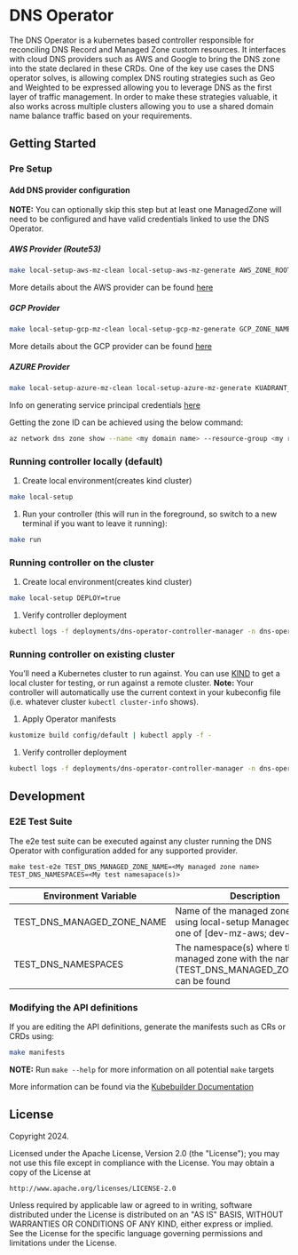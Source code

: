 # DNS Operator

The DNS Operator is a kubernetes based controller responsible for reconciling DNS Record and Managed Zone custom resources. It interfaces with cloud DNS providers such as AWS and Google to bring the DNS zone into the state declared in these CRDs.
One of the key use cases the DNS operator solves, is allowing complex DNS routing strategies such as Geo and Weighted to be expressed allowing you to leverage DNS as the first layer of traffic management. In order to make these strategies valuable, it also works across multiple clusters allowing you to use a shared domain name balance traffic based on your requirements.

## Getting Started

### Pre Setup

#### Add DNS provider configuration

**NOTE:** You can optionally skip this step but at least one ManagedZone will need to be configured and have valid credentials linked to use the DNS Operator.

##### AWS Provider (Route53)
```bash
make local-setup-aws-mz-clean local-setup-aws-mz-generate AWS_ZONE_ROOT_DOMAIN=<MY AWS Zone Root Domain> AWS_DNS_PUBLIC_ZONE_ID=<My AWS DNS Public Zone ID> AWS_ACCESS_KEY_ID=<My AWS ACCESS KEY> AWS_SECRET_ACCESS_KEY=<My AWS Secret Access Key>
```
More details about the AWS provider can be found [here](./docs/provider.md#aws-route-53-provider)

##### GCP Provider

```bash
make local-setup-gcp-mz-clean local-setup-gcp-mz-generate GCP_ZONE_NAME=<My GCP ZONE Name> GCP_ZONE_DNS_NAME=<My Zone DNS Name> GCP_GOOGLE_CREDENTIALS='<My GCP Credentials.json>' GCP_PROJECT_ID=<My GCP PROJECT ID>
```
More details about the GCP provider can be found [here](./docs/provider.md#google-cloud-dns-provider)

##### AZURE Provider

```bash
make local-setup-azure-mz-clean local-setup-azure-mz-generate KUADRANT_AZURE_CREDENTIALS='<My Azure Credentials.json>' KUADRANT_AZURE_DNS_ZONE_ID=<My Azure Zone ID> KUADRANT_AZURE_ZONE_ROOT_DOMAIN='<My Azure Domain Name>'
```

Info on generating service principal credentials [here](https://github.com/kubernetes-sigs/external-dns/blob/master/docs/tutorials/azure.md)

Getting the zone ID can be achieved using the below command:
```bash
az network dns zone show --name <my domain name> --resource-group <my resource group> --query "{id:id,domain:name}"
```

### Running controller locally (default)

1. Create local environment(creates kind cluster)
```sh
make local-setup
```

1. Run your controller (this will run in the foreground, so switch to a new terminal if you want to leave it running):

```sh
make run
```

### Running controller on the cluster

1. Create local environment(creates kind cluster)
```sh
make local-setup DEPLOY=true
```

1. Verify controller deployment
```sh
kubectl logs -f deployments/dns-operator-controller-manager -n dns-operator-system
```

### Running controller on existing cluster

You’ll need a Kubernetes cluster to run against. You can use [KIND](https://sigs.k8s.io/kind) to get a local cluster for testing, or run against a remote cluster.
**Note:** Your controller will automatically use the current context in your kubeconfig file (i.e. whatever cluster `kubectl cluster-info` shows).

1. Apply Operator manifests
```sh
kustomize build config/default | kubectl apply -f -
```

1. Verify controller deployment
```sh
kubectl logs -f deployments/dns-operator-controller-manager -n dns-operator-system
```

## Development

### E2E Test Suite

The e2e test suite can be executed against any cluster running the DNS Operator with configuration added for any supported provider.

```
make test-e2e TEST_DNS_MANAGED_ZONE_NAME=<My managed zone name> TEST_DNS_NAMESPACES=<My test namesapace(s)>
```

| Environment Variable       | Description                                                                                          |
|----------------------------|------------------------------------------------------------------------------------------------------|
| TEST_DNS_MANAGED_ZONE_NAME | Name of the managed zone to use. If using local-setup Managed zones, one of [dev-mz-aws; dev-mz-gcp] | 
| TEST_DNS_NAMESPACES        | The namespace(s) where the managed zone with the name (TEST_DNS_MANAGED_ZONE_NAME) can be found      | 

### Modifying the API definitions
If you are editing the API definitions, generate the manifests such as CRs or CRDs using:

```sh
make manifests
```

**NOTE:** Run `make --help` for more information on all potential `make` targets

More information can be found via the [Kubebuilder Documentation](https://book.kubebuilder.io/introduction.html)

## License

Copyright 2024.

Licensed under the Apache License, Version 2.0 (the "License");
you may not use this file except in compliance with the License.
You may obtain a copy of the License at

    http://www.apache.org/licenses/LICENSE-2.0

Unless required by applicable law or agreed to in writing, software
distributed under the License is distributed on an "AS IS" BASIS,
WITHOUT WARRANTIES OR CONDITIONS OF ANY KIND, either express or implied.
See the License for the specific language governing permissions and
limitations under the License.
